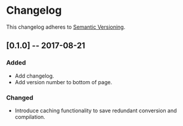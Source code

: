 # Changelog
This changelog adheres to [Semantic Versioning](http://semver.org/spec/v2.0.0.html).


## [0.1.0] -- 2017-08-21

### Added
- Add changelog.
- Add version number to bottom of page.

### Changed
- Introduce caching functionality to save redundant conversion and compilation.

